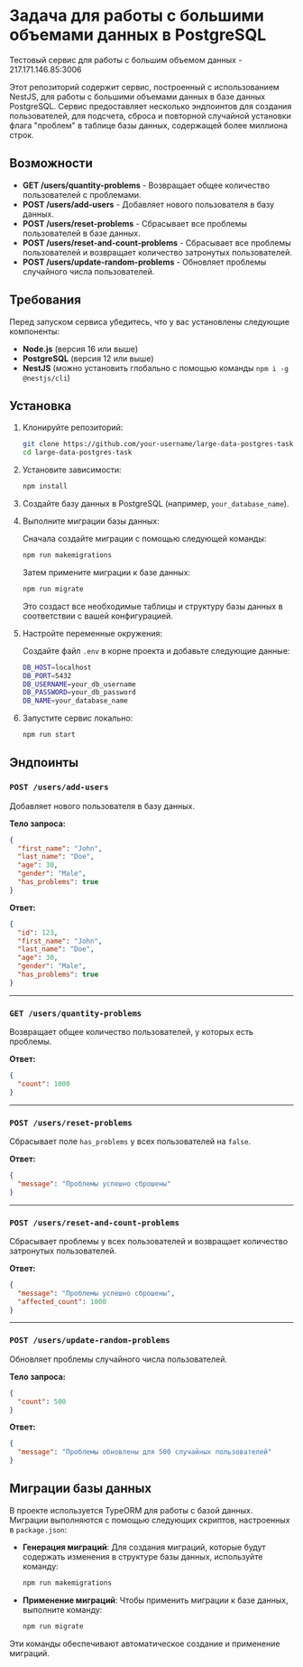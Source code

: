 # Задача для работы с большими объемами данных в PostgreSQL

Тестовый сервис для работы с большим объемом данных - 217.171.146.85:3006

Этот репозиторий содержит сервис, построенный с использованием NestJS, для работы с большими объемами данных в базе данных PostgreSQL. Сервис предоставляет несколько эндпоинтов для создания пользователей, для подсчета, сброса и повторной случайной установки флага "проблем" в таблице базы данных, содержащей более миллиона строк.

## Возможности

- **GET /users/quantity-problems** - Возвращает общее количество пользователей с проблемами.
- **POST /users/add-users** - Добавляет нового пользователя в базу данных.
- **POST /users/reset-problems** - Сбрасывает все проблемы пользователей в базе данных.
- **POST /users/reset-and-count-problems** - Сбрасывает все проблемы пользователей и возвращает количество затронутых пользователей.
- **POST /users/update-random-problems** - Обновляет проблемы случайного числа пользователей.

## Требования

Перед запуском сервиса убедитесь, что у вас установлены следующие компоненты:

- **Node.js** (версия 16 или выше)
- **PostgreSQL** (версия 12 или выше)
- **NestJS** (можно установить глобально с помощью команды `npm i -g @nestjs/cli`)

## Установка

1. Клонируйте репозиторий:

   ```bash
   git clone https://github.com/your-username/large-data-postgres-task.git
   cd large-data-postgres-task
   ```

2. Установите зависимости:

   ```bash
   npm install
   ```

3. Создайте базу данных в PostgreSQL (например, `your_database_name`).

4. Выполните миграции базы данных:

   Сначала создайте миграции с помощью следующей команды:

   ```bash
   npm run makemigrations
   ```

   Затем примените миграции к базе данных:

   ```bash
   npm run migrate
   ```

   Это создаст все необходимые таблицы и структуру базы данных в соответствии с вашей конфигурацией.

5. Настройте переменные окружения:

   Создайте файл `.env` в корне проекта и добавьте следующие данные:

   ```bash
   DB_HOST=localhost
   DB_PORT=5432
   DB_USERNAME=your_db_username
   DB_PASSWORD=your_db_password
   DB_NAME=your_database_name
   ```

6. Запустите сервис локально:

   ```bash
   npm run start
   ```

## Эндпоинты

### `POST /users/add-users`

Добавляет нового пользователя в базу данных.

**Тело запроса:**

```json
{
  "first_name": "John",
  "last_name": "Doe",
  "age": 30,
  "gender": "Male",
  "has_problems": true
}
```

**Ответ:**

```json
{
  "id": 123,
  "first_name": "John",
  "last_name": "Doe",
  "age": 30,
  "gender": "Male",
  "has_problems": true
}
```

---

### `GET /users/quantity-problems`

Возвращает общее количество пользователей, у которых есть проблемы.

**Ответ:**

```json
{
  "count": 1000
}
```

---

### `POST /users/reset-problems`

Сбрасывает поле `has_problems` у всех пользователей на `false`.

**Ответ:**

```json
{
  "message": "Проблемы успешно сброшены"
}
```

---

### `POST /users/reset-and-count-problems`

Сбрасывает проблемы у всех пользователей и возвращает количество затронутых пользователей.

**Ответ:**

```json
{
  "message": "Проблемы успешно сброшены",
  "affected_count": 1000
}
```

---

### `POST /users/update-random-problems`

Обновляет проблемы случайного числа пользователей.

**Тело запроса:**

```json
{
  "count": 500
}
```

**Ответ:**

```json
{
  "message": "Проблемы обновлены для 500 случайных пользователей"
}
```

## Миграции базы данных

В проекте используется TypeORM для работы с базой данных. Миграции выполняются с помощью следующих скриптов, настроенных в `package.json`:

- **Генерация миграций**: Для создания миграций, которые будут содержать изменения в структуре базы данных, используйте команду:

  ```bash
  npm run makemigrations
  ```

- **Применение миграций**: Чтобы применить миграции к базе данных, выполните команду:

  ```bash
  npm run migrate
  ```

Эти команды обеспечивают автоматическое создание и применение миграций.

```

```
